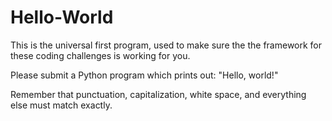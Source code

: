 # Hello-World
This is the universal first program, used to make sure the the framework for these coding challenges is working for you.

Please submit a Python program which prints out: "Hello, world!"

Remember that punctuation, capitalization, white space, and everything else must match exactly.

